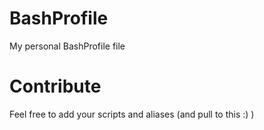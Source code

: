 # BashProfile
My personal BashProfile file

# Contribute 
Feel free to add your scripts and aliases (and pull to this :) )
